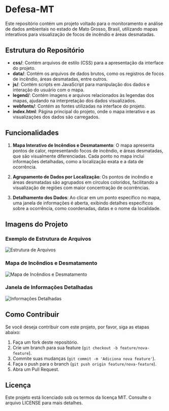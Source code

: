 # Defesa-MT

Este repositório contém um projeto voltado para o monitoramento e análise de dados ambientais no estado de Mato Grosso, Brasil, utilizando mapas interativos para visualização de focos de incêndio e áreas desmatadas. 

## Estrutura do Repositório

- **css/**: Contém arquivos de estilo (CSS) para a apresentação da interface do projeto.
- **data/**: Contém os arquivos de dados brutos, como os registros de focos de incêndio, áreas desmatadas, entre outros.
- **js/**: Contém scripts em JavaScript para manipulação dos dados e interação do usuário com o mapa.
- **legend/**: Contém imagens e arquivos relacionados às legendas dos mapas, ajudando na interpretação dos dados visualizados.
- **webfonts/**: Contém as fontes utilizadas na interface do projeto.
- **index.html**: Página principal do projeto, onde o mapa interativo e as visualizações dos dados são carregados.

## Funcionalidades

1. **Mapa Interativo de Incêndios e Desmatamento**: O mapa apresenta pontos de calor, representando focos de incêndio, e áreas desmatadas, que são visualmente diferenciadas. Cada ponto no mapa inclui informações detalhadas, como a localização exata e a data de ocorrência.

2. **Agrupamento de Dados por Localização**: Os pontos de incêndio e áreas desmatadas são agrupados em círculos coloridos, facilitando a visualização de regiões com maior concentração de ocorrências.

3. **Detalhamento dos Dados**: Ao clicar em um ponto específico no mapa, uma janela de informações é aberta, exibindo detalhes específicos sobre a ocorrência, como coordenadas, datas e o nome da localidade.

## Imagens do Projeto

### Exemplo de Estrutura de Arquivos
![Estrutura de Arquivos](./images/estrutura-arquivos.png)

### Mapa de Incêndios e Desmatamento
![Mapa de Incêndios e Desmatamento](./images/mapa-incendios-desmatamento.png)

### Janela de Informações Detalhadas
![Informações Detalhadas](./images/informacoes-detalhadas.png)

## Como Contribuir

Se você deseja contribuir com este projeto, por favor, siga as etapas abaixo:

1. Faça um fork deste repositório.
2. Crie um branch para sua feature (`git checkout -b feature/nova-feature`).
3. Commite suas mudanças (`git commit -m 'Adiciona nova feature'`).
4. Faça o push para o branch (`git push origin feature/nova-feature`).
5. Abra um Pull Request.

## Licença

Este projeto está licenciado sob os termos da licença MIT. Consulte o arquivo LICENSE para mais detalhes.